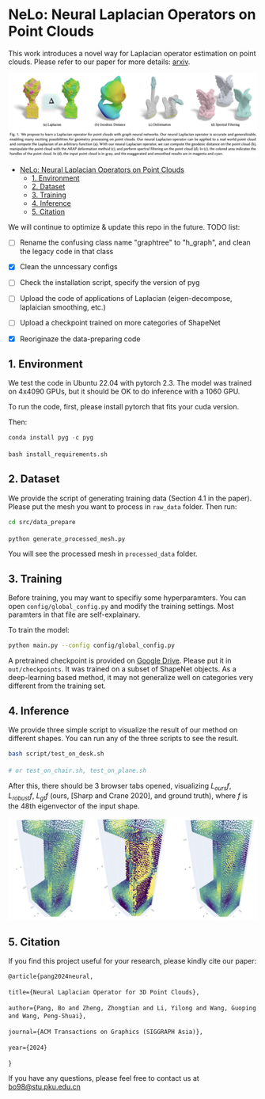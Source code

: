 # NeLo: Neural Laplacian Operators on Point Clouds

This work introduces a novel way for Laplacian operator estimation on point clouds. Please refer to our paper for more details: [arxiv](https://arxiv.org/abs/2409.06506).

![](img/teaser.jpg)

- [NeLo: Neural Laplacian Operators on Point Clouds](#nelo-neural-laplacian-operators-on-point-clouds)
  - [1. Environment](#1-environment)
  - [2. Dataset](#2-dataset)
  - [3. Training](#3-training)
  - [4. Inference](#4-inference)
  - [5. Citation](#5-citation)

We will continue to optimize & update this repo in the future. TODO list:

- [ ] Rename the confusing class name "graphtree" to "h_graph", and clean the legacy code in that class

- [x] Clean the unncessary configs

- [ ] Check the installation script, specify the version of pyg

- [ ] Upload the code of applications of Laplacian (eigen-decompose, laplaician smoothing, etc.)

- [ ] Upload a checkpoint trained on more categories of ShapeNet

- [x] Reoriginaze the data-preparing code

## 1. Environment

We test the code in Ubuntu 22.04 with pytorch 2.3. The model was trained on 4x4090 GPUs, but it should be OK to do inference with a 1060 GPU.

To run the code, first, please install pytorch that fits your cuda version.

Then:

```python
conda install pyg -c pyg

bash install_requirements.sh
```

## 2. Dataset

We provide the script of generating training data (Section 4.1 in the paper). Please put the mesh you want to process in `raw_data` folder. Then run:

```bash
cd src/data_prepare

python generate_processed_mesh.py
```

You will see the processed mesh in `processed_data` folder.

## 3. Training

Before training, you may want to specifiy some hyperparamters. You can open `config/global_config.py` and modify the training settings. Most paramters in that file are self-explainary.

To train the model:

```bash
python main.py --config config/global_config.py
```

A pretrained checkpoint is provided on [Google Drive](https://drive.google.com/file/d/1nHOTlJb_CFobOHN2MP9f8ILfoUkOg3hJ/view?usp=drive_link). Please put it in `out/checkpoints`. It was trained on a subset of ShapeNet objects. As a deep-learning based method, it may not generalize well on categories very different from the training set.

## 4. Inference

We provide three simple script to visualize the result of our method on different shapes. You can run any of the three scripts to see the result.

```bash
bash script/test_on_desk.sh

# or test_on_chair.sh, test_on_plane.sh
```

After this, there should be 3 browser tabs opened, visualizing $L_{ours}f$, $L_{robust} f$, $L_{gt}f$ (ours, [Sharp and Crane 2020], and ground truth), where $f$ is the 48th eigenvector of the input shape.

![](img/show.jpg)

## 5. Citation

If you find this project useful for your research, please kindly cite our paper:

```
@article{pang2024neural,

title={Neural Laplacian Operator for 3D Point Clouds},

author={Pang, Bo and Zheng, Zhongtian and Li, Yilong and Wang, Guoping and Wang, Peng-Shuai},

journal={ACM Transactions on Graphics (SIGGRAPH Asia)},

year={2024}

}
```

If you have any questions, please feel free to contact us at bo98@stu.pku.edu.cn
